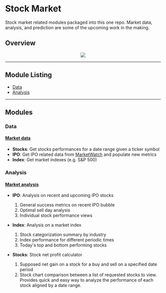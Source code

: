 # Stock Market

Stock market related modules packaged into this one repo.
Market data, analysis, and prediction are some of the upcoming 
work in the making.


## Overview
<p align="center"><img src="https://github.com/jk1mm/stock-market/blob/release/pic/overview_flowchart.png"></p>


---
## Module Listing
 * [Data](https://github.com/jk1mm/stock-market#data)
 * [Analysis](https://github.com/jk1mm/stock-market#analysis)



---

## Modules

### Data

#### [Market data](stock_market/data)
 - **Stocks**: Get stocks performances for a date range given 
  a ticker symbol
 - **IPO**: Get IPO related data from [MarketWatch](https://www.marketwatch.com/tools/ipo-calendar)
            and populate new metrics
 - **Index**: Get market indexes (e.g. S&P 500) 



### Analysis

#### [Market analysis](stock_market/analysis)
- **IPO**: Analysis on recent and upcoming IPO stocks
    1) General success metrics on recent IPO bubble 
    2) Optimal sell day analysis
    3) Individual stock performance views
  

- **Index**: Analysis on a market index
    1) Stock categorization summary by industry
    2) Index performance for different periodic times
    3) Today's top and bottom performing stocks


- **Stocks**: Stock net profit calculator
  1) Supposed net gain on a stock for a buy and sell on a specified 
     date period
  2) Stock chart comparison between a list of requested stocks to view. 
     Provides quick and easy way to analyze the performance of each stock
     aligned by a date range.
